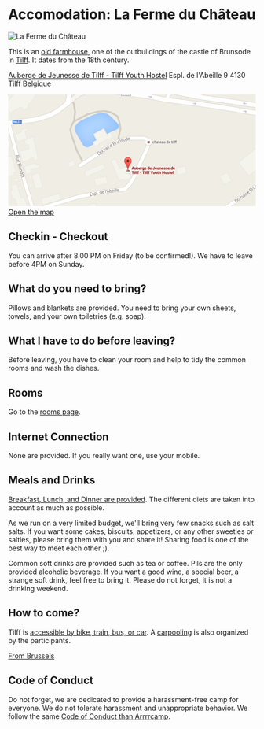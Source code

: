 # Accomodation: La Ferme du Château

![La Ferme du Château](http://www.ajtilff.be/images/photo-accueil_01.jpg)

This is an [old farmhouse](http://www.ajtilff.be), one of the outbuildings of
the castle of Brunsode in [Tilff](https://fr.wikipedia.org/wiki/Tilff). It dates
from the 18th century.

[Auberge de Jeunesse de Tilff - Tilff Youth Hostel](https://goo.gl/maps/uRmvv)
Espl. de l'Abeille 9
4130 Tilff
Belgique

![Address of the venue](images/map-venue.png)
[Open the map](https://goo.gl/maps/uRmvv)


## Checkin - Checkout

You can arrive after 8.00 PM on Friday (to be confirmed!).
We have to leave before 4PM on Sunday.

## What do you need to bring?

Pillows and blankets are provided.
You need to bring your own sheets, towels, and your own toiletries (e.g. soap).

## What I have to do before leaving?

Before leaving, you have to clean your room and help to tidy the common rooms
and wash the dishes.

## Rooms

Go to the [rooms page](rooms.md).

## Internet Connection

None are provided. If you really want one, use your mobile.

## Meals and Drinks

[Breakfast, Lunch, and Dinner are provided](menu.md). The different diets are taken into
account as much as possible.

As we run on a very limited budget, we'll bring very few snacks such as salt
salts. If you want some cakes, biscuits, appetizers, or any other sweeties or
salties, please bring them with you and share it! Sharing food is one of the
best way to meet each other ;).

Common soft drinks are provided such as tea or coffee. Pils are the only
provided alcoholic beverage. If you want a good wine, a special beer, a strange
soft drink, feel free to bring it. Please do not forget, it is not a drinking
weekend.

## How to come?

Tilff is [accessible by bike, train, bus, or car](http://www.sitilff.be/venir/venir-a-tilff/).
A [carpooling](carpooling.md) is also organized by the participants.

[From Brussels](http://www.rome2rio.com/s/Brussels-Central-Station/Esplanade-de-l-Abeille-4130-Esneux-Belgium)

## Code of Conduct

Do not forget, we are dedicated to provide a harassment-free camp for everyone.
We do not tolerate harassment and unappropriate behavior. We follow the same
[Code of Conduct than Arrrrcamp](http://2015.arrrrcamp.be/coc/).
